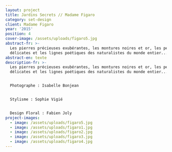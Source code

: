 ```yaml
---
layout: project
title: Jardins Secrets // Madame Figaro
category: set-design
client: Madame Figaro
year: '2015'
position: 4
cover-image: /assets/uploads/figaro5.jpg
abstract-fr: >-
  Les pierres précieuses exubérantes, les montures noires et or, les perles
  délicates et les lignes poétiques des naturalistes du monde entier...
abstract-en: texte
description-fr: >-
  Les pierres précieuses exubérantes, les montures noires et or, les perles
  délicates et les lignes poétiques des naturalistes du monde entier...


  Photographe : Isabelle Bonjean


  Stylisme : Sophie Vigié


  Design Floral : Fabien Joly
project-images:
  - image: /assets/uploads/figaro5.jpg
  - image: /assets/uploads/figaro1.jpg
  - image: /assets/uploads/figaro2.jpg
  - image: /assets/uploads/figaro3.jpg
  - image: /assets/uploads/figaro4.jpg
---
```


